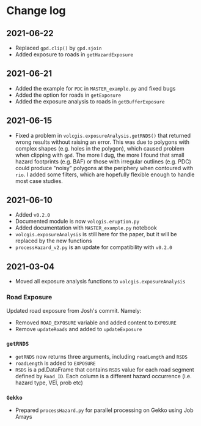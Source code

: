 # Change log

## 2021-06-22

- Replaced `gpd.clip()` by `gpd.sjoin`
- Added exposure to roads in `getHazardExposure`

## 2021-06-21

- Added the example for `PDC` in `MASTER_example.py` and fixed bugs
- Added the option for roads in `getExposure`
- Added the exposure analysis to roads in `getBufferExposure`

## 2021-06-15

- Fixed a problem in `volcgis.exposureAnalysis.getRNDS()` that returned wrong results without raising an error. This was due to polygons with complex shapes (e.g. holes in the polygon), which caused problem when clipping with `gpd`. The more I dug, the more I found that small hazard footprints (e.g. BAF) or those with irregular outlines (e.g. PDC) could produce "noisy" polygons at the periphery when contoured with `rio`. I added some filters, which are hopefully flexible enough to handle most case studies.

## 2021-06-10

- Added `v0.2.0`
- Documented module is now `volcgis.eruption.py`
- Added documentation with `MASTER_example.py` notebook
- `volcgis.exposureAnalysis` is still here for the paper, but it will be replaced by the new functions
- `processHazard_v2.py` is an update for compatibility with `v0.2.0`

## 2021-03-04

- Moved all exposure analysis functions to `volcgis.exposureAnalysis`

### Road Exposure
Updated road exposure from Josh's commit. Namely:
- Removed `ROAD_EXPOSURE` variable and added content to `EXPOSURE`
- Remove `updateRoads` and added to `updateExposure`

### `getRNDS`
- `getRNDS` now returns three arguments, including `roadLength` and `RSDS`
- `roadLength` is added to `EXPOSURE`
- `RSDS` is a pd.DataFrame that contains `RSDS` value for each road segment defined by `Road_ID`. Each column is a different hazard occurrence (i.e. hazard type, VEI, prob etc)

### `Gekko`
- Prepared `processHazard.py` for parallel processing on Gekko using Job Arrays